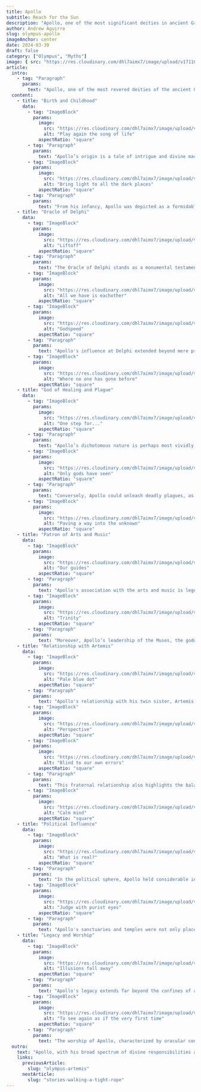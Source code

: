 ```yaml
---
title: Apollo
subtitle: Reach for the Sun
description: "Apollo, one of the most significant deities in ancient Greek mythology, has fascinated people for centuries with his complex and multifaceted nature. Representing the ideal of kouros, or the young man, Apollo was associated with a wide range of aspects, including light, truth, prophecy, healing, music, poetry, and more."
author: Andrew Aguirre
slug: olympus-apollo
imageAnchor: center
date: 2024-03-30
draft: false
category: ["Olympus", "Myths"]
image: { src: "https://res.cloudinary.com/dhl7aimx7/image/upload/v1711822841/001_cztsns.webp", alt: "Flying or Falling?" }
article:
  intro:
    - tag: "Paragraph"
      params:
        text: "Apollo, one of the most revered deities of the ancient Greek pantheon, embodies a wide array of divine attributes and functions. As the god of the sun, light, music, poetry, prophecy, and healing, his influence permeated various aspects of Greek culture and religion. Apollo's significance in Greek mythology reflects the complexity and richness of his character, intertwining elements of truth, harmony, and intellectual pursuit with the darker facets of vengeance and disease."
  content:
    - title: "Birth and Childhood"
      data:
        - tag: "ImageBlock"
          params:
            image:
              src: "https://res.cloudinary.com/dhl7aimx7/image/upload/v1711822834/002_s2lyeg.webp"
              alt: "Play again the song of life"
            aspectRatio: "square"
        - tag: "Paragraph"
          params:
            text: "Apollo’s origin is a tale of intrigue and divine machinations. He was born on the island of Delos to Leto and Zeus, under circumstances fraught with danger and jealousy. Hera, Zeus' wife, out of spite, had forbidden Leto to give birth on any land under the sun. However, the floating island of Delos provided a refuge, where Leto bore Apollo and his twin sister, Artemis. This narrative sets the stage for Apollo’s complex character, embodying both the light of deliverance and the shadows of conflict."
        - tag: "ImageBlock"
          params:
            image:
              src: "https://res.cloudinary.com/dhl7aimx7/image/upload/v1711822834/003_b0y4mo.webp"
              alt: "Bring light to all the dark places"
            aspectRatio: "square"
        - tag: "Paragraph"
          params:
            text: "From his infancy, Apollo was depicted as a formidable entity. Mere days after his birth, he slew Python, a primordial serpent that terrorized Delos, establishing his role as a protector and avenger. This act not only signified his might but also prefigured his association with prophecy, as Python guarded the oracular sanctuary that Apollo would later claim and sanctify as the Oracle of Delphi."
    - title: "Oracle of Delphi"
      data:
        - tag: "ImageBlock"
          params:
            image:
              src: "https://res.cloudinary.com/dhl7aimx7/image/upload/v1711822834/004_xioei2.webp"
              alt: "Liftoff"
            aspectRatio: "square"
        - tag: "Paragraph"
          params:
            text: "The Oracle of Delphi stands as a monumental testament to Apollo’s dominion over prophecy and truth. Situated on the slopes of Mount Parnassus, the oracle's location at the sanctuary of Delphi was considered the navel of the world, where Apollo communicated divine wisdom through the Pythia, a priestess over whom he exerted spiritual influence. The prophetic utterances delivered here shaped the destinies of individuals and city-states, marking Apollo as a pivotal figure in the spiritual and political life of ancient Greece."
        - tag: "ImageBlock"
          params:
            image:
              src: "https://res.cloudinary.com/dhl7aimx7/image/upload/v1711822834/005_o9yc3h.webp"
              alt: "All we have is eachother"
            aspectRatio: "square"
        - tag: "ImageBlock"
          params:
            image:
              src: "https://res.cloudinary.com/dhl7aimx7/image/upload/v1711822834/006_tdwri0.webp"
              alt: "Godspeed"
            aspectRatio: "square"
        - tag: "Paragraph"
          params:
            text: "Apollo's influence at Delphi extended beyond mere prophecy; it was a place where the harmonious order and the divine will of Apollo were manifest. Pilgrims and rulers alike sought the oracle’s guidance, and the Pythian Games, celebrated in Apollo’s honor, attracted competitors from across the Hellenic world. This convergence of spiritual, cultural, and athletic activities underscored Apollo's integral role in fostering a unified Greek identity."
        - tag: "ImageBlock"
          params:
            image:
              src: "https://res.cloudinary.com/dhl7aimx7/image/upload/v1711822835/007_rcy0cz.webp"
              alt: "Where no one has gone before"
            aspectRatio: "square"
    - title: "God of Healing and Plague"
      data:
        - tag: "ImageBlock"
          params:
            image:
              src: "https://res.cloudinary.com/dhl7aimx7/image/upload/v1711822835/008_j6goe9.webp"
              alt: "One step for..."
            aspectRatio: "square"
        - tag: "Paragraph"
          params:
            text: "Apollo’s dichotomous nature is perhaps most vividly expressed in his dominion over healing and plague. On one hand, he was venerated as a god of healing, with sanctuaries across Greece serving as centers for medical treatment and purification rituals. Apollo’s son, Asclepius, further embodied this aspect, rising to prominence as a god of medicine and healing."
        - tag: "ImageBlock"
          params:
            image:
              src: "https://res.cloudinary.com/dhl7aimx7/image/upload/v1711822837/009_akaqvu.webp"
              alt: "Only gods have seen"
            aspectRatio: "square"
        - tag: "Paragraph"
          params:
            text: "Conversely, Apollo could unleash deadly plagues, as famously depicted in the opening of Homer’s 'Iliad', where he punished the Greek army with pestilence. This dual capacity to give and take life underscores the Greeks’ view of Apollo as a complex and unpredictable deity, whose benevolence and wrath could be invoked by mortal actions and divine politics alike."
        - tag: "ImageBlock"
          params:
            image:
              src: "https://res.cloudinary.com/dhl7aimx7/image/upload/v1711822837/010_bosqmt.webp"
              alt: "Paving a way into the unknown"
            aspectRatio: "square"
    - title: "Patron of Arts and Music"
      data:
        - tag: "ImageBlock"
          params:
            image:
              src: "https://res.cloudinary.com/dhl7aimx7/image/upload/v1711822837/011_ivaxk9.webp"
              alt: "Our guides"
            aspectRatio: "square"
        - tag: "Paragraph"
          params:
            text: "Apollo's association with the arts and music is legendary, symbolized by his golden lyre and the harmonious sounds it produced. As the patron god of music, he inspired poets, musicians, and artists, guiding the creative and intellectual endeavors that flourished in ancient Greek culture. His musical contests, such as the one with the satyr Marsyas, epitomize the celebration of artistic skill and the severe consequences of hubris in challenging the divine."
        - tag: "ImageBlock"
          params:
            image:
              src: "https://res.cloudinary.com/dhl7aimx7/image/upload/v1711822837/012_tguxlm.webp"
              alt: "Trinity"
            aspectRatio: "square"
        - tag: "Paragraph"
          params:
            text: "Moreover, Apollo’s leadership of the Muses, the goddesses of the arts, underscores his profound connection to the realm of creativity and knowledge. His festivals were occasions of artistic performances, celebrating not only his divine attributes but also the cultural achievements of the Greeks. This patronage reflects Apollo’s embodiment of ideal beauty and intellectual pursuit, central themes in Greek art and literature."
    - title: "Relationship with Artemis"
      data:
        - tag: "ImageBlock"
          params:
            image:
              src: "https://res.cloudinary.com/dhl7aimx7/image/upload/v1711822837/013_bnr7na.webp"
              alt: "Pale blue dot"
            aspectRatio: "square"
        - tag: "Paragraph"
          params:
            text: "Apollo's relationship with his twin sister, Artemis, adds depth to his mythological persona. While he was associated with the sun and rationality, Artemis represented the moon and the wild, embodying a complementary yet distinct aspect of the divine spectrum. Their partnership in various myths, including their joint action in the defense of their mother and the punishment of transgressors, illustrates the close bond and shared sense of duty between them."
        - tag: "ImageBlock"
          params:
            image:
              src: "https://res.cloudinary.com/dhl7aimx7/image/upload/v1711822839/014_gdom1k.webp"
              alt: "Perspective"
            aspectRatio: "square"
        - tag: "ImageBlock"
          params:
            image:
              src: "https://res.cloudinary.com/dhl7aimx7/image/upload/v1711822839/016_rg0o0l.webp"
              alt: "Blind to our own errors"
            aspectRatio: "square"
        - tag: "Paragraph"
          params:
            text: "This fraternal relationship also highlights the balance of masculine and feminine principles within the Greek pantheon. While Apollo’s domain included the civilized aspects of society, such as law, order, and healing, Artemis governed the untamed and natural world. Their cooperation and mutual respect in mythological narratives underscore the holistic view of the universe that the Greeks espoused, where every deity had a role in maintaining the cosmic balance."
        - tag: "ImageBlock"
          params:
            image:
              src: "https://res.cloudinary.com/dhl7aimx7/image/upload/v1711822839/015_ki5l8i.webp"
              alt: "Calm mind"
            aspectRatio: "square"
    - title: "Political Influence"
      data:
        - tag: "ImageBlock"
          params:
            image:
              src: "https://res.cloudinary.com/dhl7aimx7/image/upload/v1711822839/017_nmouzy.webp"
              alt: "What is real?"
            aspectRatio: "square"
        - tag: "Paragraph"
          params:
            text: "In the political sphere, Apollo held considerable influence as a god of law, order, and prophecy. His oracles, especially the one at Delphi, were pivotal in political decision-making, providing divine sanction to human affairs. Leaders sought Apollo’s guidance through his oracles, integrating his divine will into the governance and diplomacy of the time. This blend of religion and politics reinforced Apollo's status as a crucial figure in the societal and state mechanisms of ancient Greece."
        - tag: "ImageBlock"
          params:
            image:
              src: "https://res.cloudinary.com/dhl7aimx7/image/upload/v1711822839/018_yupoob.webp"
              alt: "Judge with purist eyes"
            aspectRatio: "square"
        - tag: "Paragraph"
          params:
            text: "Apollo's sanctuaries and temples were not only places of worship but also of political significance, serving as venues for treaty signings and diplomatic meetings. His festivals, particularly the Pythian Games, were occasions where athletic, artistic, and political activities intertwined, reflecting the interconnectedness of religious worship and civic identity in Greek society."
    - title: "Legacy and Worship"
      data:
        - tag: "ImageBlock"
          params:
            image:
              src: "https://res.cloudinary.com/dhl7aimx7/image/upload/v1711822841/019_nccwom.webp"
              alt: "Illusions fall away"
            aspectRatio: "square"
        - tag: "Paragraph"
          params:
            text: "Apollo's legacy extends far beyond the confines of ancient Greece, influencing Roman religion and Western culture at large. Adopted by the Romans as Apollo (known by the same name in Greek mythology), he retained his essential characteristics and continued to be venerated as a god of prophecy, healing, and the arts. The enduring appeal of Apollo is evident in the persistence of his imagery and attributes in art, literature, and philosophy, signifying his lasting impact on Western thought and aesthetics."
        - tag: "ImageBlock"
          params:
            image:
              src: "https://res.cloudinary.com/dhl7aimx7/image/upload/v1711822841/020_hsvvfp.webp"
              alt: "To see again as if the very first time"
            aspectRatio: "square"
        - tag: "Paragraph"
          params:
            text: "The worship of Apollo, characterized by oracular consultations, theatrical performances, and athletic contests, highlights the multifaceted nature of his divine persona. These practices, which continued throughout antiquity and were later revisited during the Renaissance, underscore the enduring significance of Apollo as a symbol of harmony, beauty, and human striving for knowledge and understanding."
  outro:
    text: "Apollo, with his broad spectrum of divine responsibilities and attributes, remains one of the most complex and revered deities in Greek mythology. His influence on various aspects of ancient life, from the spiritual to the political, and his enduring legacy in art and culture, reflect the profound impact of his figure on human civilization. Apollo’s mythology, rich with tales of power, retribution, and protection, continues to captivate the imagination, offering insights into the ancient world and its perceptions of the divine."
    links:
      previousArticle:
        slug: "olympus-artemis"
      nextArticle:
        slug: "stories-walking-a-tight-rope"
---
```

